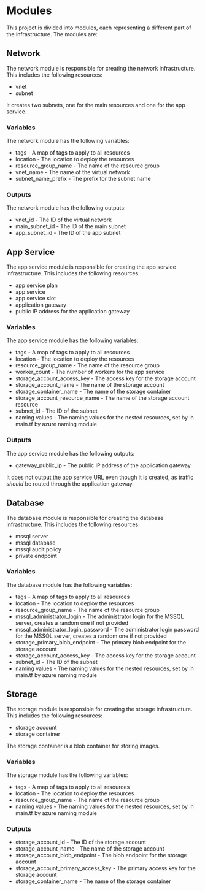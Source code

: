 # Modules

This project is divided into modules, each representing a different part of the infrastructure. The modules are:

## Network

The network module is responsible for creating the network infrastructure. This includes the following resources:

- vnet
- subnet

It creates two subnets, one for the main resources and one for the app service.

### Variables

The network module has the following variables:

- tags - A map of tags to apply to all resources
- location - The location to deploy the resources
- resource_group_name - The name of the resource group
- vnet_name - The name of the virtual network
- subnet_name_prefix - The prefix for the subnet name

### Outputs

The network module has the following outputs:

- vnet_id - The ID of the virtual network
- main_subnet_id - The ID of the main subnet
- app_subnet_id - The ID of the app subnet

## App Service

The app service module is responsible for creating the app service infrastructure. This includes the following
resources:

- app service plan
- app service
- app service slot
- application gateway
- public IP address for the application gateway

### Variables

The app service module has the following variables:

- tags - A map of tags to apply to all resources
- location - The location to deploy the resources
- resource_group_name - The name of the resource group
- worker_count - The number of workers for the app service
- storage_account_access_key - The access key for the storage account
- storage_account_name - The name of the storage account
- storage_container_name - The name of the storage container
- storage_account_resource_name - The name of the storage account resource
- subnet_id - The ID of the subnet
- naming values - The naming values for the nested resources, set by in main.tf by azure naming module

### Outputs

The app service module has the following outputs:

- gateway_public_ip - The public IP address of the application gateway

It does not output the app service URL even though it is created, as traffic *should* be routed through the application
gateway.

## Database

The database module is responsible for creating the database infrastructure. This includes the following resources:

- mssql server
- mssql database
- mssql audit policy
- private endpoint

### Variables

The database module has the following variables:

- tags - A map of tags to apply to all resources
- location - The location to deploy the resources
- resource_group_name - The name of the resource group
- mssql_administrator_login - The administrator login for the MSSQL server, creates a random one if not provided
- mssql_administrator_login_password - The administrator login password for the MSSQL server, creates a random one if
  not provided
- storage_primary_blob_endpoint - The primary blob endpoint for the storage account
- storage_account_access_key - The access key for the storage account
- subnet_id - The ID of the subnet
- naming values - The naming values for the nested resources, set by in main.tf by azure naming module

## Storage

The storage module is responsible for creating the storage infrastructure. This includes the following resources:

- storage account
- storage container

The storage container is a blob container for storing images.

### Variables

The storage module has the following variables:

- tags - A map of tags to apply to all resources
- location - The location to deploy the resources
- resource_group_name - The name of the resource group
- naming values - The naming values for the nested resources, set by in main.tf by azure naming module

### Outputs

- storage_account_id - The ID of the storage account
- storage_account_name - The name of the storage account
- storage_account_blob_endpoint - The blob endpoint for the storage account
- storage_account_primary_access_key - The primary access key for the storage account
- storage_container_name - The name of the storage container
